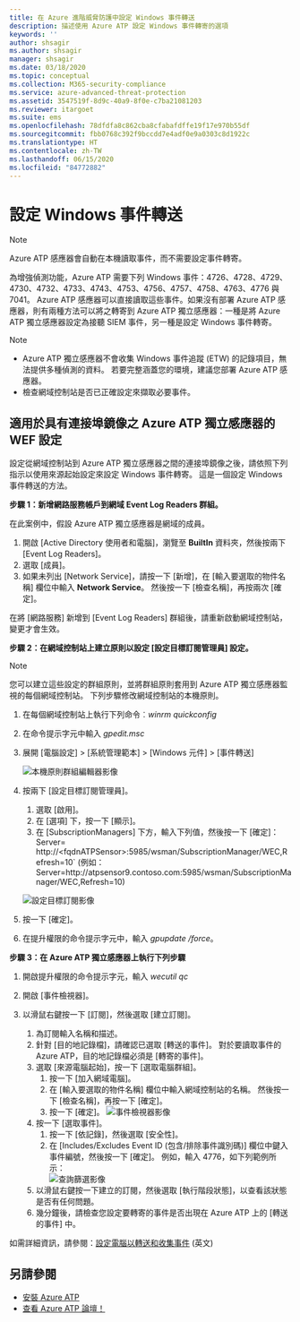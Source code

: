 ```yaml
---
title: 在 Azure 進階威脅防護中設定 Windows 事件轉送
description: 描述使用 Azure ATP 設定 Windows 事件轉寄的選項
keywords: ''
author: shsagir
ms.author: shsagir
manager: shsagir
ms.date: 03/18/2020
ms.topic: conceptual
ms.collection: M365-security-compliance
ms.service: azure-advanced-threat-protection
ms.assetid: 3547519f-8d9c-40a9-8f0e-c7ba21081203
ms.reviewer: itargoet
ms.suite: ems
ms.openlocfilehash: 78dfdfa8c862cba8cfabafdffe19f17e970b55df
ms.sourcegitcommit: fbb0768c392f9bccdd7e4adf0e9a0303c8d1922c
ms.translationtype: HT
ms.contentlocale: zh-TW
ms.lasthandoff: 06/15/2020
ms.locfileid: "84772882"
---
```

# <a name="configuring-windows-event-forwarding"></a>設定 Windows 事件轉送

> [!NOTE]
> Azure ATP 感應器會自動在本機讀取事件，而不需要設定事件轉寄。

為增強偵測功能，Azure ATP 需要下列 Windows 事件：4726、4728、4729、4730、4732、4733、4743、4753、4756、4757、4758、4763、4776 與 7041。 Azure ATP 感應器可以直接讀取這些事件。如果沒有部署 Azure ATP 感應器，則有兩種方法可以將之轉寄到 Azure ATP 獨立感應器：一種是將 Azure ATP 獨立感應器設定為接聽 SIEM 事件，另一種是設定 Windows 事件轉寄。

> [!NOTE]
>
> - Azure ATP 獨立感應器不會收集 Windows 事件追蹤 (ETW) 的記錄項目，無法提供多種偵測的資料。 若要完整涵蓋您的環境，建議您部署 Azure ATP 感應器。
> - 檢查網域控制站是否已正確設定來擷取必要事件。

## <a name="wef-configuration-for-azure-atp-standalone-sensors-with-port-mirroring"></a>適用於具有連接埠鏡像之 Azure ATP 獨立感應器的 WEF 設定

設定從網域控制站到 Azure ATP 獨立感應器之間的連接埠鏡像之後，請依照下列指示以使用來源起始設定來設定 Windows 事件轉寄。 這是一個設定 Windows 事件轉送的方法。

**步驟 1：新增網路服務帳戶到網域 Event Log Readers 群組。**

在此案例中，假設 Azure ATP 獨立感應器是網域的成員。

1. 開啟 [Active Directory 使用者和電腦]，瀏覽至 **BuiltIn** 資料夾，然後按兩下 [Event Log Readers]。
1. 選取 [成員]。
1. 如果未列出 [Network Service]，請按一下 [新增]，在 [輸入要選取的物件名稱] 欄位中輸入 **Network Service**。 然後按一下 [檢查名稱]，再按兩次 [確定]。

在將 [網路服務] 新增到 [Event Log Readers] 群組後，請重新啟動網域控制站，變更才會生效。

**步驟 2：在網域控制站上建立原則以設定 [設定目標訂閱管理員] 設定。**

> [!Note]
> 您可以建立這些設定的群組原則，並將群組原則套用到 Azure ATP 獨立感應器監視的每個網域控制站。 下列步驟修改網域控制站的本機原則。

1. 在每個網域控制站上執行下列命令︰*winrm quickconfig*
1. 在命令提示字元中輸入 *gpedit.msc*
1. 展開 [電腦設定] > [系統管理範本] > [Windows 元件] > [事件轉送]

   ![本機原則群組編輯器影像](media/wef%201%20local%20group%20policy%20editor.png)

1. 按兩下 [設定目標訂閱管理員]。

    1. 選取 [啟用]。
    1. 在 [選項] 下，按一下 [顯示]。
    1. 在 [SubscriptionManagers] 下方，輸入下列值，然後按一下 [確定]：Server= http\://\<fqdnATPSensor>:5985/wsman/SubscriptionManager/WEC,Refresh=10` (例如：Server=http\://atpsensor9.contoso.com:5985/wsman/SubscriptionManager/WEC,Refresh=10)

    ![設定目標訂閱影像](media/wef%202%20config%20target%20sub%20manager.png)

1. 按一下 [確定]。
1. 在提升權限的命令提示字元中，輸入 *gpupdate /force*。

**步驟 3：在 Azure ATP 獨立感應器上執行下列步驟**

1. 開啟提升權限的命令提示字元，輸入 *wecutil qc*
1. 開啟 [事件檢視器]。
1. 以滑鼠右鍵按一下 [訂閱]，然後選取 [建立訂閱]。

    1. 為訂閱輸入名稱和描述。
    1. 針對 [目的地記錄檔]，請確認已選取 [轉送的事件]。 對於要讀取事件的 Azure ATP，目的地記錄檔必須是 [轉寄的事件]。
    1. 選取 [來源電腦起始]，按一下 [選取電腦群組]。
        1. 按一下 [加入網域電腦]。
        1. 在 [輸入要選取的物件名稱] 欄位中輸入網域控制站的名稱。 然後按一下 [檢查名稱]，再按一下 [確定]。
        1. 按一下 [確定]。
        ![事件檢視器影像](media/wef3%20event%20viewer.png)
    1. 按一下 [選取事件]。
        1. 按一下 [依記錄]，然後選取 [安全性]。
        1. 在 [Includes/Excludes Event ID (包含/排除事件識別碼)] 欄位中鍵入事件編號，然後按一下 [確定]。 例如，輸入 4776，如下列範例所示：<br/>
        ![查詢篩選影像](media/wef-4-query-filter.png)
    1. 以滑鼠右鍵按一下建立的訂閱，然後選取 [執行階段狀態]，以查看該狀態是否有任何問題。
    1. 幾分鐘後，請檢查您設定要轉寄的事件是否出現在 Azure ATP 上的 [轉送的事件] 中。

如需詳細資訊，請參閱：[設定電腦以轉送和收集事件](https://technet.microsoft.com/library/cc748890) \(英文\)

## <a name="see-also"></a>另請參閱

- [安裝 Azure ATP](install-atp-step1.md)
- [查看 Azure ATP 論壇！](https://aka.ms/azureatpcommunity)
